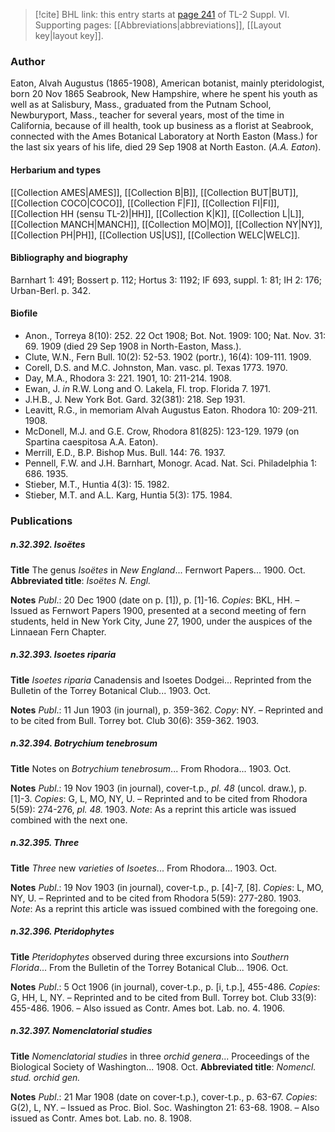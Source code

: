 > [!cite] BHL link: this entry starts at [page 241](https://www.biodiversitylibrary.org/item/103835#page/251/mode/1up) of TL-2 Suppl. VI.
> Supporting pages: [[Abbreviations|abbreviations]], [[Layout key|layout key]].

### Author

Eaton, Alvah Augustus (1865-1908), American botanist, mainly pteridologist, born 20 Nov 1865 Seabrook, New Hampshire, where he spent his youth as well as at Salisbury, Mass., graduated from the Putnam School, Newburyport, Mass., teacher for several years, most of the time in California, because of ill health, took up business as a florist at Seabrook, connected with the Ames Botanical Laboratory at North Easton (Mass.) for the last six years of his life, died 29 Sep 1908 at North Easton. (*A.A. Eaton*).

#### Herbarium and types

[[Collection AMES|AMES]], [[Collection B|B]], [[Collection BUT|BUT]], [[Collection COCO|COCO]], [[Collection F|F]], [[Collection FI|FI]], [[Collection HH (sensu TL-2)|HH]], [[Collection K|K]], [[Collection L|L]], [[Collection MANCH|MANCH]], [[Collection MO|MO]], [[Collection NY|NY]], [[Collection PH|PH]], [[Collection US|US]], [[Collection WELC|WELC]].

#### Bibliography and biography

Barnhart 1: 491; Bossert p. 112; Hortus 3: 1192; IF 693, suppl. 1: 81; IH 2: 176; Urban-Berl. p. 342.

#### Biofile

- Anon., Torreya 8(10): 252. 22 Oct 1908; Bot. Not. 1909: 100; Nat. Nov. 31: 69. 1909 (died 29 Sep 1908 in North-Easton, Mass.).
- Clute, W.N., Fern Bull. 10(2): 52-53. 1902 (portr.), 16(4): 109-111. 1909.
- Corell, D.S. and M.C. Johnston, Man. vasc. pl. Texas 1773. 1970.
- Day, M.A., Rhodora 3: 221. 1901, 10: 211-214. 1908.
- Ewan, J. *in* R.W. Long and O. Lakela, Fl. trop. Florida 7. 1971.
- J.H.B., J. New York Bot. Gard. 32(381): 218. Sep 1931.
- Leavitt, R.G., in memoriam Alvah Augustus Eaton. Rhodora 10: 209-211. 1908.
- McDonell, M.J. and G.E. Crow, Rhodora 81(825): 123-129. 1979 (on Spartina caespitosa A.A. Eaton).
- Merrill, E.D., B.P. Bishop Mus. Bull. 144: 76. 1937.
- Pennell, F.W. and J.H. Barnhart, Monogr. Acad. Nat. Sci. Philadelphia 1: 686. 1935.
- Stieber, M.T., Huntia 4(3): 15. 1982.
- Stieber, M.T. and A.L. Karg, Huntia 5(3): 175. 1984.

### Publications

##### n.32.392. Isoëtes

**Title**
The genus *Isoëtes* in *New England*... Fernwort Papers... 1900. Oct.
**Abbreviated title**: *Isoëtes N. Engl.*

**Notes**
*Publ*.: 20 Dec 1900 (date on p. \[1\]), p. \[1\]-16. *Copies*: BKL, HH. – Issued as Fernwort Papers 1900, presented at a second meeting of fern students, held in New York City, June 27, 1900, under the auspices of the Linnaean Fern Chapter.

##### n.32.393. Isoetes riparia

**Title**
*Isoetes riparia* Canadensis and Isoetes Dodgei... Reprinted from the Bulletin of the Torrey Botanical Club... 1903. Oct.

**Notes**
*Publ*.: 11 Jun 1903 (in journal), p. 359-362. *Copy*: NY. – Reprinted and to be cited from Bull. Torrey bot. Club 30(6): 359-362. 1903.

##### n.32.394. Botrychium tenebrosum

**Title**
Notes on *Botrychium tenebrosum*... From Rhodora... 1903. Oct.

**Notes**
*Publ*.: 19 Nov 1903 (in journal), cover-t.p., *pl. 48* (uncol. draw.), p. \[1\]-3. *Copies*: G, L, MO, NY, U. – Reprinted and to be cited from Rhodora 5(59): 274-276, *pl. 48.* 1903.
*Note*: As a reprint this article was issued combined with the next one.

##### n.32.395. Three

**Title**
*Three* new *varieties* of *Isoetes*... From Rhodora... 1903. Oct.

**Notes**
*Publ*.: 19 Nov 1903 (in journal), cover-t.p., p. \[4\]-7, \[8\]. *Copies*: L, MO, NY, U. – Reprinted and to be cited from Rhodora 5(59): 277-280. 1903.
*Note*: As a reprint this article was issued combined with the foregoing one.

##### n.32.396. Pteridophytes

**Title**
*Pteridophytes* observed during three excursions into *Southern Florida*... From the Bulletin of the Torrey Botanical Club... 1906. Oct.

**Notes**
*Publ*.: 5 Oct 1906 (in journal), cover-t.p., p. \[i, t.p.\], 455-486. *Copies*: G, HH, L, NY. – Reprinted and to be cited from Bull. Torrey bot. Club 33(9): 455-486. 1906. – Also issued as Contr. Ames bot. Lab. no. 4. 1906.

##### n.32.397. Nomenclatorial studies

**Title**
*Nomenclatorial studies* in three *orchid genera*... Proceedings of the Biological Society of Washington... 1908. Oct.
**Abbreviated title**: *Nomencl. stud. orchid gen.*

**Notes**
*Publ*.: 21 Mar 1908 (date on cover-t.p.), cover-t.p., p. 63-67. *Copies*: G(2), L, NY. – Issued as Proc. Biol. Soc. Washington 21: 63-68. 1908. – Also issued as Contr. Ames bot. Lab. no. 8. 1908.

